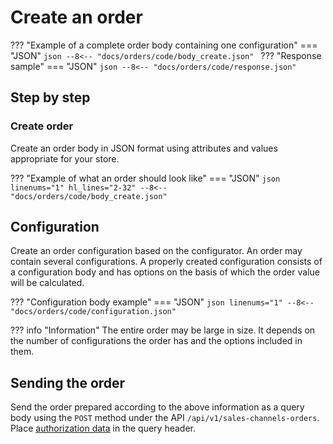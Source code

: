 # Create an order

??? "Example of a complete order body containing one configuration"
    === "JSON"
        ```json
        --8<-- "docs/orders/code/body_create.json"
        ```
??? "Response sample"
    === "JSON"
        ```json
        --8<-- "docs/orders/code/response.json"
        ```

## Step by step

### Create order
Create an order body in JSON format using attributes and values appropriate for your store.

??? "Example of what an order should look like"
    === "JSON"
        ```json linenums="1" hl_lines="2-32"
        --8<-- "docs/orders/code/body_create.json"
        ```

## Configuration

Create an order configuration based on the configurator. An order may contain several configurations. A properly created configuration consists of a configuration body and has options on the basis of which the order value will be calculated.

??? "Configuration body example"
    === "JSON"
        ```json linenums="1"
        --8<-- "docs/orders/code/configuration.json"
        ```

??? info "Information"
    The entire order may be large in size. It depends on the number of configurations the order has and the options included in them.

## Sending the order

Send the order prepared according to the above information as a query body using the `POST` method under the API `/api/v1/sales-channels-orders`. Place [authorization data](../../authorization) in the query header.
